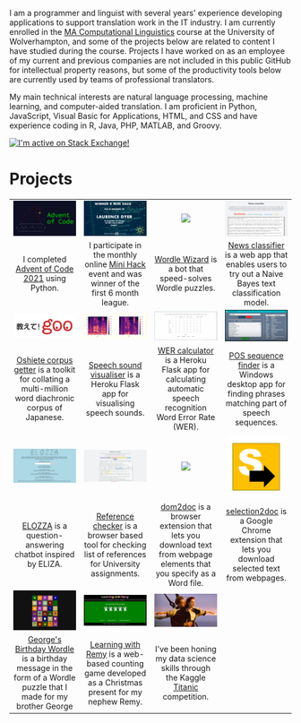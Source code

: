 <!--
**ljdyer/ljdyer** is a ✨ _special_ ✨ repository because its `README.md` (this file) appears on your GitHub profile. -->

I am a programmer and linguist with several years' experience developing applications to support translation work in the IT industry. I am currently enrolled in the <a href="https://www.wlv.ac.uk/courses/ma-computational-linguistics/">MA Computational Linguistics</a> course at the University of Wolverhampton, and some of the projects below are related to content I have studied during the course. Projects I have worked on as an employee of my current and previous companies are not included in this public GitHub for intellectual property reasons, but some of the productivity tools below are currently used by teams of professional translators.

My main technical interests are natural language processing, machine learning, and computer-aided translation. I am proficient in Python, JavaScript, Visual Basic for Applications, HTML, and CSS and have experience coding in R, Java, PHP, MATLAB, and Groovy.

<a href="https://stackoverflow.com/users/17568469/ljdyer"><img src="https://stackexchange.com/users/flair/23521233.png" width="208" height="58" alt="I'm active on Stack Exchange!" title="I'm active on Stack Exchange!"></a>

# Projects

<table style="width:100%; text-align:center; border:none; table-layout: fixed">
  <colgroup>
    <col style="max-width:25%">
    <col style="max-width:25%">
    <col style="max-width:25%">
    <col style="max-width:25%">
  </colgroup>  
  <tbody>
    <tr>
      <td width="25%" align="center"><a href="https://github.com/ljdyer/advent-of-code-2021" width="100%"><img src="https://github.com/ljdyer/advent-of-code-2021/blob/main/readme-img/AoC.png"></img></a></td>
      <td width="25%" align="center"><a href="https://github.com/ljdyer/ljdyer-minihack" width="100%"><img src="https://github.com/ljdyer/ljdyer-minihack/blob/main/img/certificate.png"></img></a></td>
      <td width="25%" align="center"><a href="https://github.com/ljdyer/wordle-wizard" width="100%"><img src="https://github.com/ljdyer/wordle-wizard/blob/main/readme-img/wordle-wizard.PNG"></a></img>
      <td width="25%" align="center"><a href="https://github.com/ljdyer/news-classifier" width="100%"><img src="https://github.com/ljdyer/news-classifier/blob/main/readme-img/news-classifier-screenshot.PNG"></a></img>
    </tr>
    <tr>
      <td align="center">I completed <a href="https://github.com/ljdyer/advent-of-code-2021">Advent of Code 2021</a> using Python.</td>
      <td align="center">I participate in the monthly online <a href="https://github.com/ljdyer/ljdyer-minihack">Mini Hack</a> event and was winner of the first 6 month league.</td>
      <td align="center"><a href="https://github.com/ljdyer/wordle-wizard">Wordle Wizard</a> is a bot that speed-solves Wordle puzzles.</td>
      <td align="center"><a href="https://github.com/ljdyer/news-classifier">News classifier</a> is a web app that enables users to try out a Naive Bayes text classification model.</td>
    </tr>
    <tr>
      <td width="25%" align="center"><a href="https://github.com/ljdyer/oshiete-corpus-getter" width="100%"><img src="https://github.com/ljdyer/oshiete-corpus-getter/blob/main/readme-img/oshiete.png"></a></img>
      <td width="25%" align="center"><a href="https://github.com/ljdyer/speech-sound-visualiser" width="100%"><img src="https://github.com/ljdyer/speech-sound-visualiser/blob/main/readme-img/mel.PNG"></a></img></td>
      <td width="25%" align="center"><a href="https://github.com/ljdyer/wer-calculator" width="100%"><img src="https://github.com/ljdyer/wer-calculator/blob/main/readme-img/levenshtein.png"></a></img></td>
      <td width="25%" align="center"><a href="https://github.com/ljdyer/pos-sequence-finder" width="100%"><img src="https://github.com/ljdyer/POS-sequence-finder/blob/main/readme-img/app-screenshot.PNG"></a></img></td>
      </td>
    </tr>
    <tr>
      <td align="center"><a href="https://github.com/ljdyer/oshiete-corpus-getter">Oshiete corpus getter</a> is a toolkit for collating a multi-million word diachronic corpus of Japanese.</td>
      <td align="center"><a href="https://github.com/ljdyer/speech-sound-visualiser">Speech sound visualiser</a> is a Heroku Flask app for visualising speech sounds.</td>
      <td align="center"><a href="https://github.com/ljdyer/wer-calculator">WER calculator</a> is a Heroku Flask app for calculating automatic speech recognition Word Error Rate (WER).</td>
      <td align="center"><a href="https://github.com/ljdyer/pos-sequence-finder">POS sequence finder</a> is a Windows desktop app for finding phrases matching part of speech sequences.</td>
    </tr>
    <tr>
      <td width="25%" align="center"><a href="https://github.com/ljdyer/elozza" width="100%"><img src="https://github.com/ljdyer/ELOZZA/blob/main/readme-img/screenshot.PNG"></a></img>
      <td width="25%" align="center"><a href="https://github.com/ljdyer/reference-checker" width="100%"><img src="https://github.com/ljdyer/reference-checker/blob/main/site/img/youtube-thumbnail.PNG"></a></img></td>
      <td width="25%" align="center"><a href="https://github.com/ljdyer/dom2doc" width="100%"><img src="https://github.com/ljdyer/dom2doc/blob/main/Chrome/public/icon128.png"></a></img></td>
      <td width="25%" align="center"><a href="https://github.com/ljdyer/selection2doc" width="100%"><img src="https://github.com/ljdyer/selection2doc/blob/main/Chrome/public/icon128.png"></a></img></td>
    </tr>
    <tr>
      <td align="center"><a href="https://github.com/ljdyer/elozza">ELOZZA</a> is a question-answering chatbot inspired by ELIZA.</td>
      <td align="center"><a href="https://github.com/ljdyer/reference-checker">Reference checker</a> is a browser based tool for checking list of references for University assignments.</td>
      <td align="center"><a href="https://github.com/ljdyer/dom2doc">dom2doc</a> is a browser extension that lets you download text from webpage elements that you specify as a Word file.</td>
      <td align="center"><a href="https://github.com/ljdyer/selection2doc">selection2doc</a> is a Google Chrome extension that lets you download selected text from webpages.</td>
    </tr>
    <tr>
      <td width="25%" align="center"><a href="https://github.com/ljdyer/george-bday-wordle" width="100%"><img src="https://github.com/ljdyer/george-bday-wordle/blob/main/readme-img/bday-message.PNG"></a></img></td>
      <td width="25%" align="center"><a href="https://github.com/ljdyer/learning-with-remy" width="100%"><img src="https://github.com/ljdyer/learning-with-remy/blob/master/readme-img/ghostbusters-game.PNG"></a></img></td>
      <td width="25%" align="center"><a href="https://github.com/ljdyer/titanic" width="100%"><img src="https://github.com/ljdyer/titanic/blob/main/movie-img.jpg"></a></img>
    </tr>
    <tr>
      <td align="center"><a href="https://github.com/ljdyer/george-bday-wordle">George's Birthday Wordle</a> is a birthday message in the form of a Wordle puzzle that I made for my brother George</td>
      <td align="center"><a href="https://github.com/ljdyer/learning-with-remy">Learning with Remy</a> is a web-based counting game developed as a Christmas present for my nephew Remy.</td>
      <td align="center">I've been honing my data science skills through the Kaggle <a href="https://github.com/ljdyer/titanic">Titanic</a> competition.</td>
    </tr>
  </tbody>
</table>
